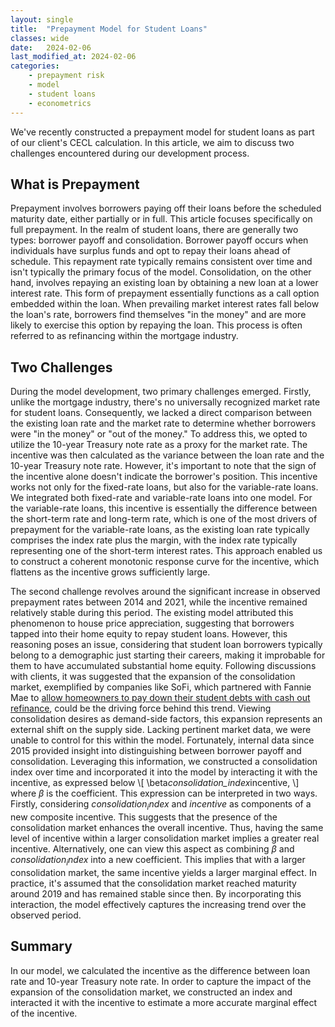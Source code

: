 ```yaml
---
layout: single
title:  "Prepayment Model for Student Loans"
classes: wide
date:   2024-02-06
last_modified_at: 2024-02-06
categories:
    - prepayment risk
    - model
    - student loans
    - econometrics
---
```


We've recently constructed a prepayment model for student loans as part of our client's CECL calculation. In this article, we aim to discuss two challenges encountered during our development process. 

## What is Prepayment
Prepayment involves borrowers paying off their loans before the scheduled maturity date, either partially or in full. This article focuses specifically on full prepayment. In the realm of student loans, there are generally two types: borrower payoff and consolidation. Borrower payoff occurs when individuals have surplus funds and opt to repay their loans ahead of schedule. This repayment rate typically remains consistent over time and isn't typically the primary focus of the model. Consolidation, on the other hand, involves repaying an existing loan by obtaining a new loan at a lower interest rate. This form of prepayment essentially functions as a call option embedded within the loan. When prevailing market interest rates fall below the loan's rate, borrowers find themselves "in the money" and are more likely to exercise this option by repaying the loan. This process is often referred to as refinancing within the mortgage industry.

## Two Challenges
During the model development, two primary challenges emerged. Firstly, unlike the mortgage industry, there's no universally recognized market rate for student loans. Consequently, we lacked a direct comparison between the existing loan rate and the market rate to determine whether borrowers were "in the money" or "out of the money." To address this, we opted to utilize the 10-year Treasury note rate as a proxy for the market rate. The incentive was then calculated as the variance between the loan rate and the 10-year Treasury note rate. However, it's important to note that the sign of the incentive alone doesn't indicate the borrower's position. This incentive works not only for the fixed-rate loans, but also for the variable-rate loans. We integrated both fixed-rate and variable-rate loans into one model. For the variable-rate loans, this incentive is essentially the difference between the short-term rate and long-term rate, which is one of the most drivers of prepayment for the variable-rate loans, as the existing loan rate typically comprises the index rate plus the margin, with the index rate typically representing one of the short-term interest rates. This approach enabled us to construct a coherent monotonic response curve for the incentive, which flattens as the incentive grows sufficiently large.

The second challenge revolves around the significant increase in observed prepayment rates between 2014 and 2021, while the incentive remained relatively stable during this period. The existing model attributed this phenomenon to house price appreciation, suggesting that borrowers tapped into their home equity to repay student loans. However, this reasoning poses an issue, considering that student loan borrowers typically belong to a demographic just starting their careers, making it improbable for them to have accumulated substantial home equity. Following discussions with clients, it was suggested that the expansion of the consolidation market, exemplified by companies like SoFi, which partnered with Fannie Mae to [allow homeowners to pay down their student debts with cash out refinance](https://www.sofi.com/press/sofi-fannie-mae-give-homeowners-smart-way-reduce-student-debt/), could be the driving force behind this trend. Viewing consolidation desires as demand-side factors, this expansion represents an external shift on the supply side. Lacking pertinent market data, we were unable to control for this within the model. Fortunately, internal data since 2015 provided insight into distinguishing between borrower payoff and consolidation. Leveraging this information, we constructed a consolidation index over time and incorporated it into the model by interacting it with the incentive, as expressed below
\\[
\beta*consolidation_index*incentive,
\\]
where $\beta$ is the coefficient. This expression can be interpreted in two ways. Firstly, considering $consolidation_index$ and $incentive$ as components of a new composite incentive. This suggests that the presence of the consolidation market enhances the overall incentive. Thus, having the same level of incentive within a larger consolidation market implies a greater real incentive. Alternatively, one can view this aspect as combining $\beta$ and $consolidation_index$ into a new coefficient. This implies that with a larger consolidation market, the same incentive yields a larger marginal effect. In practice, it's assumed that the consolidation market reached maturity around 2019 and has remained stable since then. By incorporating this interaction, the model effectively captures the increasing trend over the observed period.

## Summary
In our model, we calculated the incentive as the difference between loan rate and 10-year Treasury note rate. In order to capture the impact of the expansion of the consolidation market, we constructed an index and interacted it with the incentive to estimate a more accurate marginal effect of the incentive.
